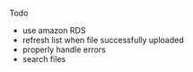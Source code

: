 Todo
- use amazon RDS
- refresh list when file successfully uploaded
- properly handle errors
- search files